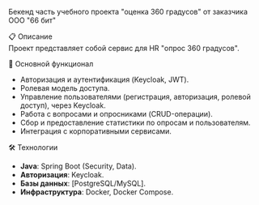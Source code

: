 Бекенд часть учебного проекта "оценка 360 градусов" от заказчика ООО "66 бит"

📋 Описание  
Проект представляет собой сервис для HR "опрос 360 градусов".  

🎯 Основной функционал  
- Авторизация и аутентификация (Keycloak, JWT).  
- Ролевая модель доступа.  
- Управление пользователями (регистрация, авторизация, ролевой доступ), через Keycloak.  
- Работа с вопросами и опросниками (CRUD-операции).  
- Сбор и предоставление статистики по опросам и пользователям.  
- Интеграция с корпоративными сервисами.  

🛠️ Технологии  
- **Java**: Spring Boot (Security, Data).  
- **Авторизация**: Keycloak.  
- **Базы данных**: [PostgreSQL/MySQL].  
- **Инфраструктура**: Docker, Docker Compose.  
